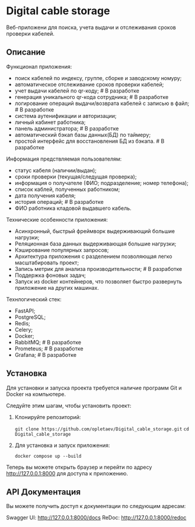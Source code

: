 # Digital cable storage

Веб-приложени для поиска, учета выдачи и отслеживания сроков проверки кабелей.

## Описание

Функционал приложения:
 - поиск кабелей по индексу, группе, сборке и заводскому номуру;
 - автоматическое отслеживание сроков проверки кабелей;
 - учет выдачи кабелей по qr-коду;  # В разработке
 - генерация уникального qr-кода сотрудника;  # В разработке
 - логирование операций выдачи/возврата кабелей с записью в файл;  # В разработке
 - система аутенификации и авторизации;
 - личный кабинет работника;
 - панель администратора;  # В разработке
 - автоматический бэкап базы данных(БД) по таймеру;
 - простой интерфейс для восстановления БД из бэкапа.  # В разработке

Информация предствляемая пользователям:
 - статус кабеля (наличии/выдан);
 - сроки проверки (текущая/следущая проверка);
 - информация о получателе (ФИО; подразделение; номер телефона);
 - список каблей, полученных работником;
 - дата получения кабеля;
 - история операций;  # В разработке
 - ФИО работника кладовой выдавшего кабель.

Технические особенности приложения:
 - Асинхронный, быстрый фреймворк выдерживающий большие нагрузки;
 - Реляционная база данных выдерживающая большие нагрузки;
 - Кэширование популярных запросов;
 - Архитектура приложения с разделением позволяющая легко масштабировать проект;
 - Запись метрик для анализа производительности;  # В разработке
 - Поддержка фоновых задач;
 - Запуск из docker контейнеров, что позволяет быстро развернуть приложение на других машинах.

Технлогический стек:
 - FastAPI;
 - PostgreSQL;
 - Redis;
 - Celery;
 - Docker;
 - RabbitMQ;  # В разработке
 - Prometeus;  # В разработке
 - Grafana;  # В разработке

## Установка

Для установки и запуска проекта требуется наличие программ Git и Docker на компьютере. 

Следуйте этим шагам, чтобы установить проект:

1. Клонируйте репозиторий:

   `git clone https://github.com/opletaev/Digital_cable_storage.git`
   `cd Digital_cable_storage`

2. Для установка и запуск приложения:

   `docker compose up --build`

Теперь вы можете открыть браузер и перейти по адресу http://127.0.0.1:8000 для доступа к приложению.

## API Документация

Вы можете получить доступ к документации по следующим адресам:

Swagger UI: http://127.0.0.1:8000/docs
ReDoc: http://127.0.0.1:8000/redoc
